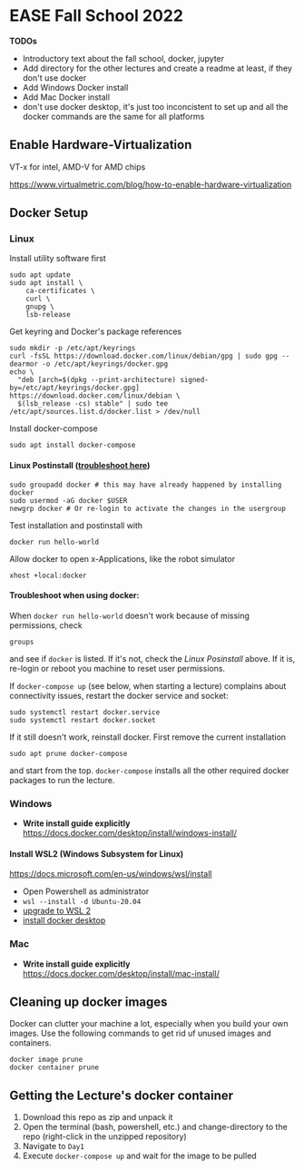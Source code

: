# EASE Fall School 2022

**TODOs**

* Introductory text about the fall school, docker, jupyter
* Add directory for the other lectures and create a readme at least, if they don't use docker
* Add Windows Docker install
* Add Mac Docker install
* don't use docker desktop, it's just too inconcistent to set up and all the docker commands are the same for all platforms

## Enable Hardware-Virtualization

VT-x for intel, AMD-V for AMD chips

https://www.virtualmetric.com/blog/how-to-enable-hardware-virtualization


## Docker Setup

### Linux

Install utility software first
```
sudo apt update
sudo apt install \
    ca-certificates \
    curl \
    gnupg \
    lsb-release
```
Get keyring and Docker's package references
```
sudo mkdir -p /etc/apt/keyrings
curl -fsSL https://download.docker.com/linux/debian/gpg | sudo gpg --dearmor -o /etc/apt/keyrings/docker.gpg
echo \
  "deb [arch=$(dpkg --print-architecture) signed-by=/etc/apt/keyrings/docker.gpg] https://download.docker.com/linux/debian \
  $(lsb_release -cs) stable" | sudo tee /etc/apt/sources.list.d/docker.list > /dev/null
```
Install docker-compose
```
sudo apt install docker-compose
```
#### Linux Postinstall ([troubleshoot here](https://docs.docker.com/engine/install/linux-postinstall/))
```
sudo groupadd docker # this may have already happened by installing docker
sudo usermod -aG docker $USER
newgrp docker # Or re-login to activate the changes in the usergroup
```
Test installation and postinstall with 
```
docker run hello-world
```
Allow docker to open x-Applications, like the robot simulator
```
xhost +local:docker
```
#### Troubleshoot when using docker:

When `docker run hello-world` doesn't work because of missing permissions, check
```
groups
```
and see if `docker` is listed. If it's not, check the *Linux Posinstall* above. If it is, re-login or reboot you machine to reset user permissions.

If `docker-compose up` (see below, when starting a lecture) complains about connectivity issues, restart the docker service and socket:
```
sudo systemctl restart docker.service
sudo systemctl restart docker.socket
```

If it still doesn't work, reinstall docker. First remove the current installation
```
sudo apt prune docker-compose
```
and start from the top. `docker-compose` installs all the other required docker packages to run the lecture.

### Windows
- **Write install guide explicitly** 
https://docs.docker.com/desktop/install/windows-install/

#### Install WSL2 (Windows Subsystem for Linux)
https://docs.microsoft.com/en-us/windows/wsl/install
* Open Powershell as administrator
* `wsl --install -d Ubuntu-20.04`
* [upgrade to WSL 2](https://docs.microsoft.com/en-us/windows/wsl/install-manual#step-4---download-the-linux-kernel-update-package)
* [install docker desktop](https://docs.docker.com/desktop/install/windows-install/#install-docker-desktop-on-windows)

### Mac
- **Write install guide explicitly** 
https://docs.docker.com/desktop/install/mac-install/

## Cleaning up docker images

Docker can clutter your machine a lot, especially when you build your own images. Use the following commands to get rid uf unused images and containers.
```
docker image prune
docker container prune
```

## Getting the Lecture's docker container

1. Download this repo as zip and unpack it
2. Open the terminal (bash, powershell, etc.) and change-directory to the repo (right-click in the unzipped repository)
3. Navigate to `Day1`
4. Execute `docker-compose up` and wait for the image to be pulled
